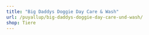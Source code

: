 ```yaml
---
title: "Big Daddys Doggie Day Care & Wash"
url: /puyallup/big-daddys-doggie-day-care-und-wash/
shop: Tiere
---
```

